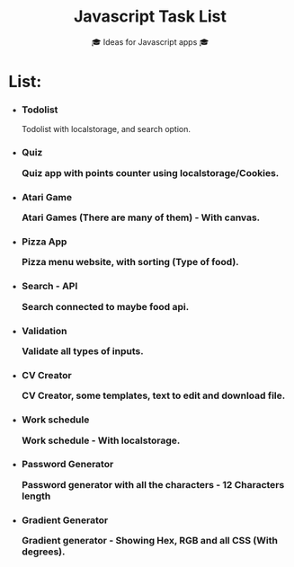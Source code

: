 <h1 align="center">Javascript Task List</h1>
<p align="center">🎓 Ideas for Javascript apps 🎓</p>

# **List:**  
* ### **Todolist**  
  <p>Todolist with localstorage, and search option.</p>  
* ### **Quiz**  <p>Quiz app with points counter using localstorage/Cookies.</p> 
* ### **Atari Game**  <p>Atari Games (There are many of them) - With canvas.</p>  
* ### **Pizza App**  <p>Pizza menu website, with sorting (Type of food).</p>  
* ### **Search - API**  <p>Search connected to maybe food api.</p>  
* ### **Validation**  <p>Validate all types of inputs.</p>  
* ### **CV Creator**  <p>CV Creator, some templates, text to edit and download file.</p>  
* ### **Work schedule**  <p>Work schedule - With localstorage.</p>  
* ### **Password Generator**  <p>Password generator with all the characters - 12 Characters length</p>  
* ### **Gradient Generator**  <p>Gradient generator - Showing Hex, RGB and all CSS (With degrees).</p> 


 

